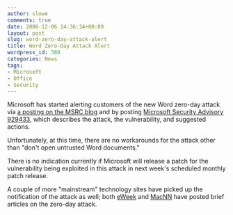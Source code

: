```yaml
---
author: slowe
comments: true
date: 2006-12-06 14:36:34+00:00
layout: post
slug: word-zero-day-attack-alert
title: Word Zero-Day Attack Alert
wordpress_id: 380
categories: News
tags:
- Microsoft
- Office
- Security
---
```


Microsoft has started alerting customers of the new Word zero-day attack via [a posting on the MSRC blog](http://blogs.technet.com/msrc/archive/2006/12/06/microsoft-security-advisory-929433-posted.aspx) and by posting [Microsoft Security Advisory 929433](http://www.microsoft.com/technet/security/advisory/929433.mspx), which describes the attack, the vulnerability, and suggested actions.

Unfortunately, at this time, there are no workarounds for the attack other than "don't open untrusted Word documents."

There is no indication currently if Microsoft will release a patch for the vulnerability being exploited in this attack in next week's scheduled monthly patch release.

A couple of more "mainstream" technology sites have picked up the notification of the attack as well; both [eWeek](http://www.eweek.com/article2/0,1759,2068786,00.asp) and [MacNN](http://www.macnn.com/articles/06/12/06/ms.word.vulnerability/) have posted brief articles on the zero-day attack.
